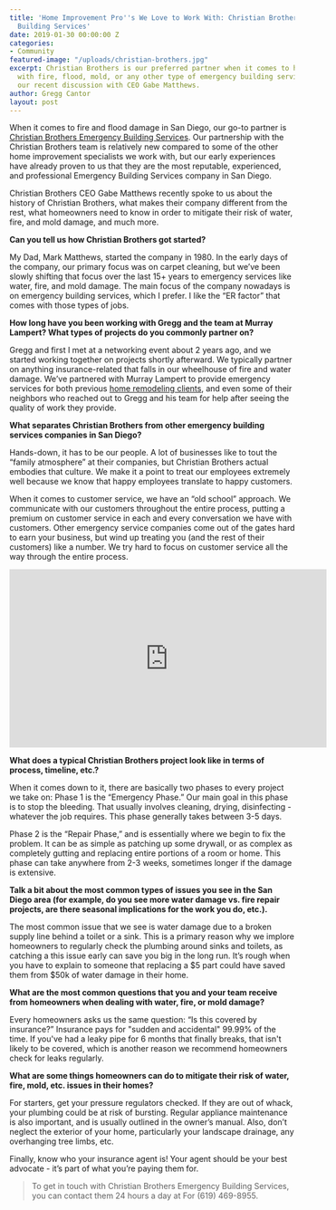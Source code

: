 ```yaml
---
title: 'Home Improvement Pro''s We Love to Work With: Christian Brothers Emergency
  Building Services'
date: 2019-01-30 00:00:00 Z
categories:
- Community
featured-image: "/uploads/christian-brothers.jpg"
excerpt: Christian Brothers is our preferred partner when it comes to helping clients
  with fire, flood, mold, or any other type of emergency building service. Check out
  our recent discussion with CEO Gabe Matthews.
author: Gregg Cantor
layout: post
---
```


When it comes to fire and flood damage in San Diego, our go-to partner is [Christian Brothers Emergency Building Services](http://waterdamagesd.com/). Our partnership with the Christian Brothers team is relatively new compared to some of the other home improvement specialists we work with, but our early experiences have already proven to us that they are the most reputable, experienced, and professional Emergency Building Services company in San Diego.

Christian Brothers CEO Gabe Matthews recently spoke to us about the history of Christian Brothers, what makes their company different from the rest, what homeowners need to know in order to mitigate their risk of water, fire, and mold damage, and much more.

**Can you tell us how Christian Brothers got started?**

My Dad, Mark Matthews, started the company in 1980. In the early days of the company, our primary focus was on carpet cleaning, but we’ve been slowly shifting that focus over the last 15+ years to emergency services like water, fire, and mold damage. The main focus of the company nowadays is on emergency building services,  which I prefer. I like the “ER factor” that comes with those types of jobs.

**How long have you been working with Gregg and the team at Murray Lampert? What types of projects do you commonly partner on?**

Gregg and first I met at a networking event about 2 years ago, and we started working together on projects shortly afterward. We typically partner on anything insurance-related that falls in our wheelhouse of fire and water damage. We’ve partnered with Murray Lampert to provide emergency services for both previous [home remodeling clients](/featured-projects/), and even some of their neighbors who reached out to Gregg and his team for help after seeing the quality of work they provide.

**What separates Christian Brothers from other emergency building services companies in San Diego?**

Hands-down, it has to be our people. A lot of businesses like to tout the “family atmosphere” at their companies, but Christian Brothers actual embodies that culture. We make it a point to treat our employees extremely well because we know that happy employees translate to happy customers.

When it comes to customer service, we have an “old school” approach. We communicate with our customers throughout the entire process, putting a premium on customer service in each and every conversation we have with customers. Other emergency service companies come out of the gates hard to earn your business, but wind up treating you (and the rest of their customers) like a number. We try hard to focus on customer service all the way through the entire process.

<div class="flex-video">
  <iframe width="560" height="315" src="https://www.youtube.com/embed/G3atYV33tgA?rel=0&amp;showinfo=0" frameborder="0" allow="autoplay; encrypted-media" allowfullscreen></iframe>
</div>

**What does a typical Christian Brothers project look like in terms of process, timeline, etc.?**

When it comes down to it, there are basically two phases to every project we take on: Phase 1 is the “Emergency Phase.” Our main goal in this phase is to stop the bleeding. That usually involves cleaning, drying, disinfecting - whatever the job requires. This phase generally takes between 3-5 days.

Phase 2 is the “Repair Phase,” and is essentially where we begin to fix the problem. It can be as simple as patching up some drywall, or as complex as completely gutting and replacing entire portions of a room or home. This phase can take anywhere from 2-3 weeks, sometimes longer if the damage is extensive.

**Talk a bit about the most common types of issues you see in the San Diego area (for example, do you see more water damage vs. fire repair projects, are there seasonal implications for the work you do, etc.).**

The most common issue that we see is water damage due to a broken supply line behind a toilet or a sink. This is a primary reason why we implore homeowners to regularly check the plumbing around sinks and toilets, as catching a this issue early can save you big in the long run. It’s rough when you have to explain to someone that replacing a $5 part could have saved them from $50k of water damage in their home.

**What are the most common questions that you and your team receive from homeowners when dealing with water, fire, or mold damage?**

Every homeowners asks us the same question: “Is this covered by insurance?” Insurance pays for "sudden and accidental" 99.99% of the time. If you've had a leaky pipe for 6 months that finally breaks, that isn't likely to be covered, which is another reason we recommend homeowners check for leaks regularly.

**What are some things homeowners can do to mitigate their risk of water, fire, mold, etc. issues in their homes?**

For starters, get your pressure regulators checked. If they are out of whack, your plumbing could be at risk of bursting. Regular appliance maintenance is also important, and is usually outlined in the owner’s manual. Also, don’t neglect the exterior of your home, particularly your landscape drainage, any overhanging tree limbs, etc.

Finally, know who your insurance agent is! Your agent should be your best advocate - it’s part of what you’re paying them for.

> To get in touch with Christian Brothers Emergency Building Services, you can contact them 24 hours a day at For (619) 469-8955.

